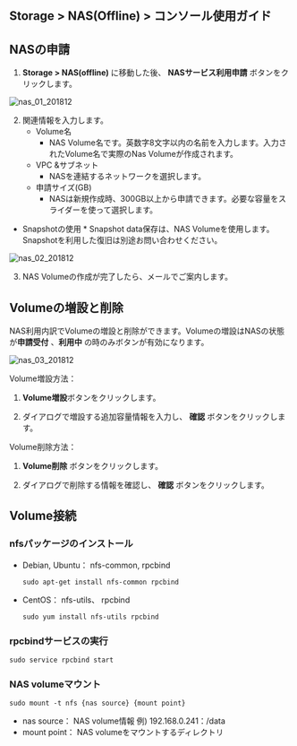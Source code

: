 ﻿## Storage > NAS(Offline) > コンソール使用ガイド

## NASの申請

1. **Storage > NAS(offline)** に移動した後、 **NASサービス利用申請** ボタンをクリックします。

![nas_01_201812](https://static.toastoven.net/prod_infrastructure/nas/nas_01_201812.png)

2. 関連情報を入力します。
    * Volume名
        * NAS Volume名です。英数字8文字以内の名前を入力します。入力されたVolume名で実際のNas Volumeが作成されます。
    * VPC &サブネット
        * NASを連結するネットワークを選択します。
    * 申請サイズ(GB)  
        * NASは新規作成時、300GB以上から申請できます。必要な容量をスライダーを使って選択します。
* Snapshotの使用
        * Snapshot data保存は、NAS Volumeを使用します。Snapshotを利用した復旧は別途お問い合わせください。
        
![nas_02_201812](https://static.toastoven.net/prod_infrastructure/nas/nas_02_201812.png)

3. NAS Volumeの作成が完了したら、メールでご案内します。

## Volumeの増設と削除

NAS利用内訳でVolumeの増設と削除ができます。Volumeの増設はNASの状態が**申請受付** 、**利用中** の時のみボタンが有効になります。

![nas_03_201812](https://static.toastoven.net/prod_infrastructure/nas/nas_03_201812.png)

Volume増設方法：

1. **Volume増設**ボタンをクリックします。  

2. ダイアログで増設する追加容量情報を入力し、 **確認** ボタンをクリックします。

Volume削除方法：

1. **Volume削除** ボタンをクリックします。  

2. ダイアログで削除する情報を確認し、 **確認** ボタンをクリックします。


## Volume接続

### nfsパッケージのインストール

* Debian, Ubuntu： nfs-common, rpcbind  
  ```
  sudo apt-get install nfs-common rpcbind
  ```
* CentOS： nfs-utils、 rpcbind  
  ```
  sudo yum install nfs-utils rpcbind
  ```

### rpcbindサービスの実行

```
sudo service rpcbind start
```

### NAS volumeマウント

```
sudo mount -t nfs {nas source} {mount point}
```

* nas source： NAS volume情報 
 例) 192.168.0.241：/data
* mount point： NAS volumeをマウントするディレクトリ 
